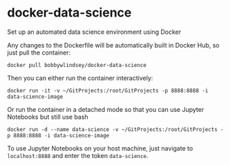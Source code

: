 # docker-data-science

Set up an automated data science environment using Docker

Any changes to the Dockerfile will be automatically built in Docker Hub, so just pull the container:

`docker pull bobbywlindsey/docker-data-science`

Then you can either run the container interactively:

`docker run -it -v ~/GitProjects:/root/GitProjects -p 8888:8888 -i data-science-image`

Or run the container in a detached mode so that you can use Jupyter Notebooks but still use bash

```
docker run -d --name data-science -v ~/GitProjects:/root/GitProjects -p 8888:8888 -i data-science-image
```

To use Jupyter Notebooks on your host machine, just navigate to `localhost:8888` and enter the token `data-science`.